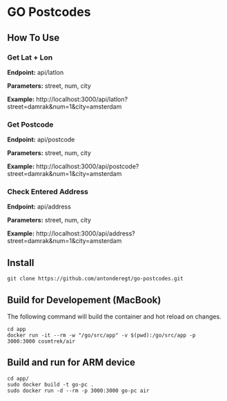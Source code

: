 # GO Postcodes

## How To Use

### Get Lat + Lon
**Endpoint:** api/latlon

**Parameters:** street, num, city

**Example:** http://localhost:3000/api/latlon?street=damrak&num=1&city=amsterdam

### Get Postcode
**Endpoint:** api/postcode

**Parameters:** street, num, city

**Example:** http://localhost:3000/api/postcode?street=damrak&num=1&city=amsterdam

### Check Entered Address
**Endpoint:** api/address

**Parameters:** street, num, city

**Example:** http://localhost:3000/api/address?street=damrak&num=1&city=amsterdam

## Install
```
git clone https://github.com/antonderegt/go-postcodes.git
```

## Build for Developement (MacBook)
The following command will build the container and hot reload on changes.
```
cd app
docker run -it --rm -w "/go/src/app" -v $(pwd):/go/src/app -p 3000:3000 cosmtrek/air
```

## Build and run for ARM device
```
cd app/
sudo docker build -t go-pc .
sudo docker run -d --rm -p 3000:3000 go-pc air
```
